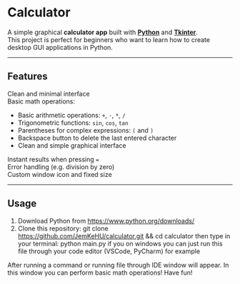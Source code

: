 # Calculator

A simple graphical **calculator app** built with [**Python**](https://www.python.org/) and [**Tkinter**](https://docs.python.org/3/library/tkinter.html).  
This project is perfect for beginners who want to learn how to create desktop GUI applications in Python.

---

## Features

Clean and minimal interface  
Basic math operations:  
- Basic arithmetic operations: `+`, `-`, `*`, `/`
- Trigonometric functions: `sin`, `cos`, `tan`
- Parentheses for complex expressions: `(` and `)`
- Backspace button to delete the last entered character
- Clean and simple graphical interface

Instant results when pressing `=`  
Error handling (e.g. division by zero)  
Custom window icon and fixed size  

---

## Usage

1. Download Python from https://www.python.org/downloads/
2. Clone this repository: git clone https://github.com/JemKeHU/calculator.git && cd calculator
  then type in your terminal: python main.py
  if you on windows you can just run this file through your code editor (VSCode, PyCharm) for example

After running a command or running file through IDE window will appear. In this window you can perform basic math operations!
Have fun!